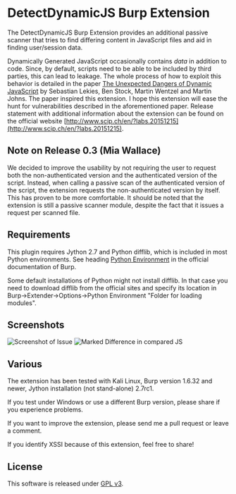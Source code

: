 # DetectDynamicJS Burp Extension

The DetectDynamicJS Burp Extension provides an additional passive scanner that tries to find differing content in JavaScript files and aid in finding user/session data.

Dynamically Generated JavaScript occasionally contains *data* in addition to code. Since, by default, scripts need to be able to be included by third parties, this can lead to leakage. The whole process of how to exploit this behavior is detailed in the paper [The Unexpected Dangers of Dynamic JavaScript](https://www.kittenpics.org/wp-content/uploads/2015/05/script-leakage.pdf) by Sebastian Lekies, Ben Stock, Martin Wentzel and Martin Johns. The paper inspired this extension. I hope this extension will ease the hunt for vulnerabilities described in the aforementioned paper. Release statement with additional information about the extension can be found on the official website [http://www.scip.ch/en/?labs.20151215](http://www.scip.ch/en/?labs.20151215).

## Note on Release 0.3 (Mia Wallace)
We decided to improve the usability by not requiring the user to request both the non-authenticated version and the authenticated version of the script. Instead, when calling a passive scan of the authenticated version of the script, the extension requests the non-authenticated version by itself. This has proven to be more comfortable. It should be noted that the extension is still a passive scanner module, despite the fact that it issues a request per scanned file.

## Requirements
This plugin requires Jython 2.7 and Python difflib, which is included in most Python environments. See heading [Python Environment](http://portswigger.net/burp/help/extender.html) in the official documentation of Burp. 

Some default installations of Python might not install difflib. In that case you need to download difflib from the official sites and specify its location in Burp->Extender->Options->Python Environment "Folder for loading modules". 

## Screenshots
![Screenshot of Issue](https://github.com/luh2/DetectDynamicJS/blob/master/screenshots/generic.png)
![Marked Difference in compared JS](https://github.com/luh2/DetectDynamicJS/blob/master/screenshots/secret.png)

## Various
The extension has been tested with Kali Linux, Burp version 1.6.32 and newer, Jython installation (not stand-alone) 2.7rc1.

If you test under Windows or use a different Burp version, please share if you experience problems.

If you want to improve the extension, please send me a pull request or leave a comment.

If you identify XSSI because of this extension, feel free to share!

## License
This software is released under [GPL v3](https://www.gnu.org/licenses/gpl-3.0.en.html).
